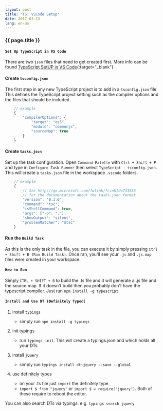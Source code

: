 ```yaml
---
layout: post
title: "TS: VSCode Setup"
date: 2017-03-13
lang: en-us
---
```


### {{ page.title }}

#### `Set Up TypeScript in VS Code`

There are two `json` files that need to get created first. More info can be found [TypeScript SetUP in VS Code](https://code.visualstudio.com/docs/languages/typescript){:target="_blank"}

#### Create `tsconfig.json`

The first step in any new TypeScript project is to add in a `tsconfig.json` file. This defines the TypeScript project setting such as the compiler options and the files that should be included.

```typescript
    // example
    {
        "compilerOptions": {
            "target": "es5",
            "module": "commonjs",
            "sourceMap": true
        }
    }
```

#### Create `tasks.json`

Set up the task configuration. Open `Command Palette` with `Ctrl + Shift + P` and type in `Configure Task Runner` then select `TypeScript - tsconfig.json`. This will create a `tasks.json` file in the workspace `.vscode` folders.

```typescript
    // example
    {
        // See http://go.microsoft.com/fwlink/?LinkId=733558
        // for the documentation about the tasks.json format
        "version": "0.1.0",
        "command": "tsc",
        "isShellCommand": true,
        "args": ["-p", "."],
        "showOutput": "silent",
        "problemMatcher": "$tsc"
    }
```

#### Run the `Build Task`

As this is the only task in the file, you can execute it by simply pressing `Ctrl + Shift + B (Run Build Task)`. Once ran, you'll see your `.js` and `.js.map` files were created in your workspace. 

#### `How to Run`

Simply `CTRL + SHIFT + B` to build the .ts file and it will generate a .js file and the source map. If it doesn't build then you probably don't have the typescript compiler. Just run `npm install -g typescript`.

#### `Install and Use DT (Definitely Typed)`

1. install `typings`
    - simply run `npm install -g typings`

2. init typings
    - run `typings init`. This will create a typings.json and which holds all your DTs

3. install `jQuery`
    - simply run `typings install dt~jquery --save --global`

4. use definitely types
    - on your .ts file just `import` the definitely type.
    - `import $ from "jquery"` or `import $ = require("jquery")`. Both of these require to reboot the editor.

You can also search DTs via typings. e.g. `typings search jquery`
